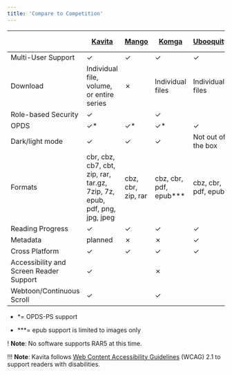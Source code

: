 ```yaml
---
title: 'Compare to Competition'
---
```


| | [Kavita](https://github.com/Kareadita/Kavita) | [Mango](https://github.com/hkalexling/Mango) | [Komga](https://github.com/gotson/komga) | [Ubooquity](https://vaemendis.net/ubooquity/) | [Calibre-web](https://github.com/janeczku/calibre-web) |
|  ------ | ------ | ------ | ------ | ------ | ------ |
| Multi-User Support | ✓ | ✓ | ✓ | ✓ | ✓ |
| Download |Individual file, volume, or entire series | ✗ | Individual files | Individual files | Individual files |
| Role-based Security| ✓ | | ✓ |  | ✓ | 
| OPDS  | ✓* | ✓* | ✓* | ✓ | ✓ |
| Dark/light mode | ✓ | ✓ | ✓ | Not out of the box | ✗ |
| Formats | cbr, cbz, cb7, cbt, zip, rar, tar.gz, 7zip, 7z, epub, pdf, png, jpg, jpeg | cbz, cbr, zip, rar | cbz, cbr, pdf, epub*** | cbz, cbr, pdf, epub | mobi, epub, pdf, cbz, cbr, cbt, lit, doc(x), odt, rtf, html |
| Reading Progress | ✓ | ✓ | ✓ | ✓ | ✓ |
| Metadata | planned | ✗ | ✗ | ✓ | ✓ |
| Cross Platform | ✓ | ✓ | ✓ | ✓ | ✓ |
| Accessibility and Screen Reader Support | ✓ | | ✗ | | ✗ |
| Webtoon/Continuous Scroll | ✓ | |✓ | | |

* *= OPDS-PS support

* ***= epub support is limited to images only 

! **Note**: No software supports RAR5 at this time.

!!! **Note**: Kavita follows [Web Content Accessibility Guidelines](https://www.w3.org/TR/WCAG21/) (WCAG) 2.1 to support readers with disabilities.